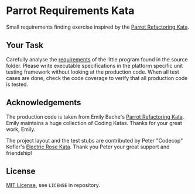 # Parrot Requirements Kata

Small requirements finding exercise inspired by the [Parrot Refactoring Kata](https://github.com/emilybache/Parrot-Refactoring-Kata).

## Your Task

Carefully analyse the [requirements](ParrotRequirements.txt) of the little program found in the source folder.
Please write executable specifications in the platform specific unit testing framework without looking at the production code.
When all test cases are done, check the code coverage to verify that all production code is tested.

## Acknowledgements

The production code is taken from Emily Bache's [Parrot Refactoring Kata](https://github.com/emilybache/Parrot-Refactoring-Kata).
Emily maintains a huge collection of Coding Katas. Thanks for your great work, Emily.

The project layout and the test stubs are contributed by Peter "Codecop" Kofler's [Electric Rose Kata](https://github.com/codecop/Electric-Rose-Kata).
Thank you Peter your great support and friendship!

## License

[MIT License](https://opensource.org/licenses/MIT), see `LICENSE` in repository.
